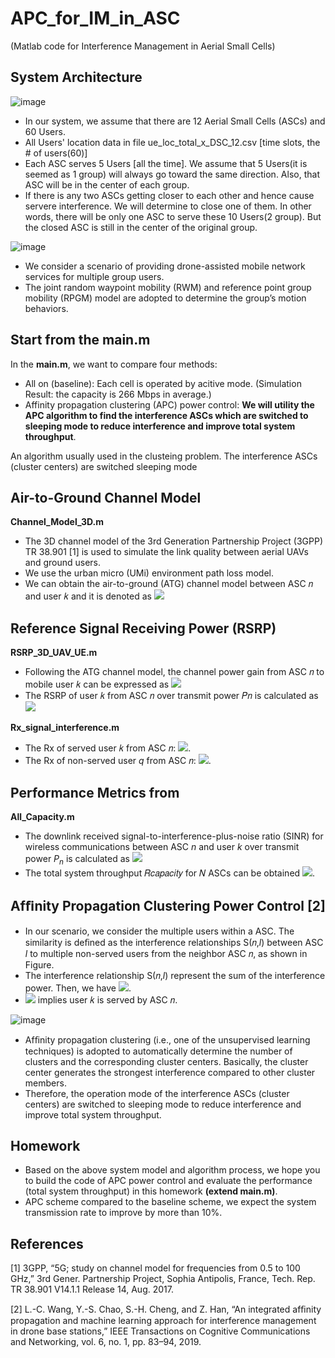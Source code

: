 # APC_for_IM_in_ASC
(Matlab code for Interference Management in Aerial Small Cells)

## System Architecture

![image](https://github.com/locoling/ML_for_IM_in_ASC/blob/main/Cell_scenarios.png)

* In our system, we assume that there are 12 Aerial Small Cells (ASCs) and 60 Users. 
* All Users' location data in file ue_loc_total_x_DSC_12.csv [time slots, the # of users(60)]
* Each ASC serves 5 Users [all the time]. We assume that 5 Users(it is seemed as 1 group) will always go toward the same direction. Also, that ASC will be in the center of each group.
* If there is any two ASCs getting closer to each other and hence cause servere interference. We will determine to close one of them. In other words, there will be only one ASC to serve these 10 Users(2 group). But the closed ASC is still in the center of the original group.

![image](https://github.com/locoling/ML_for_IM_in_ASC/blob/main/System_Architecture.png)

* We consider a scenario of providing drone-assisted mobile network services for multiple group users. 
* The joint random waypoint mobility (RWM) and reference point group mobility (RPGM) model are adopted to determine the group’s motion behaviors.

## Start from the main.m
In the **main.m**, we want to compare four methods:

* All on (baseline): Each cell is operated by acitive mode. (Simulation Result: the capacity is 266 Mbps in average.)
* Affinity propagation clustering (APC) power control: **We will utility the APC algorithm to find the interference ASCs which are switched to sleeping mode to reduce interference and improve total system throughput**.

An algorithm usually used in the clusteing problem. The interference ASCs (cluster centers) are switched sleeping mode 

## Air-to-Ground Channel Model
**Channel_Model_3D.m**
* The 3D channel model of the 3rd Generation Partnership Project (3GPP) TR 38.901 [1] is used to simulate the link quality between aerial UAVs and ground users. 
* We use the urban micro (UMi) environment path loss model.
* We can obtain the air-to-ground (ATG) channel model between ASC 𝑛 and user 𝑘 and it is denoted as <img src="http://chart.googleapis.com/chart?cht=tx&chl={P{{L}_{n,k}}\text{[dB]}}" style="border:none;">

## Reference Signal Receiving Power (RSRP)
**RSRP_3D_UAV_UE.m**
* Following the ATG channel model, the channel power gain from ASC 𝑛 to mobile user 𝑘 can be expressed as <img src="http://chart.googleapis.com/chart?cht=tx&chl={{H}_{n,k}}={{({10}^{P{{L}_{n,k}}\text{[dB]}/10})}^{-1}}" style="border:none;">
* The RSRP of user 𝑘 from ASC 𝑛 over transmit power 𝑃𝑛 is calculated as  <img src="http://chart.googleapis.com/chart?cht=tx&chl={{{RSRP}_{n,k}}={{P}_{n}}\cdot{{H}_{n,k}}}" style="border:none;">

**Rx_signal_interference.m**
* The Rx of served user 𝑘 from ASC 𝑛: <img src="http://chart.googleapis.com/chart?cht=tx&chl={{RSRP}_{n,k,signal}}" style="border:none;">.
* The Rx of non-served user *q* from ASC 𝑛: <img src="http://chart.googleapis.com/chart?cht=tx&chl={{RSRP}_{q,k,interference}}" style="border:none;">.

## Performance Metrics from 
**All_Capacity.m**
* The downlink received signal-to-interference-plus-noise ratio (SINR) for wireless communications between ASC $n$ and user $k$ over transmit power $P_{n}$ is calculated as <img src="http://chart.googleapis.com/chart?cht=tx&chl={{\Gamma }_{n,k}}=\frac{{{P}_{n}}\cdot {{H}_{n,k}}}{{{B}_{n,k}}{{N}_{0}}\dagger\sum\nolimits_{l{\ne} n}{{{P}_{l}}\cdot {{H}_{l,k}}}}\quad" style="border:none;">
* The total system throughput 𝑅𝑐𝑎𝑝𝑎𝑐𝑖𝑡𝑦 for 𝑁 ASCs can be obtained <img src="http://chart.googleapis.com/chart?cht=tx&chl={{R}_{capacity}}=\sum\nolimits_{n=1}^{N}{\sum\nolimits_{k=1}^{{{U}_{n}}}{{B}_{n,k}lo{{g}_{2}}({1} \dagger {{\Gamma }_{n,k}})}}" style="border:none;">.

## Afﬁnity Propagation Clustering Power Control [2]
* In our scenario, we consider the multiple users within a ASC. The similarity is deﬁned as the interference relationships S(𝑛,*l*) between ASC *l* to multiple non-served users from the neighbor ASC 𝑛, as shown in Figure. 
* The interference relationship S(𝑛,*l*) represent the sum of the interference power. Then, we have  <img src="http://chart.googleapis.com/chart?cht=tx&chl={S(n,l)=\sum\nolimits_{{k}\in{U}_{n}}^{}{{RSRP}_{l,k,interference}}}" style="border:none;">.
* <img src="http://chart.googleapis.com/chart?cht=tx&chl={{k}\in{U}_{n}}" style="border:none;">  implies user 𝑘 is served by ASC 𝑛.

![image](https://github.com/locoling/ML_for_IM_in_ASC/blob/main/similarity.png)

* Afﬁnity propagation clustering (i.e., one of the unsupervised learning techniques) is adopted to automatically determine the number of clusters and the corresponding cluster centers. Basically, the cluster center generates the strongest interference compared to other cluster members.
* Therefore, the operation mode of the interference ASCs (cluster centers) are switched to sleeping mode to reduce interference and improve total system throughput.

## Homework
* Based on the above system model and algorithm process, we hope you to build the code of APC power control and evaluate the performance (total system throughput) in this homework **(extend main.m)**.
* APC scheme compared to the baseline scheme, we expect the system transmission rate to improve by more than 10%.

## References
[1] 3GPP, “5G; study on channel model for frequencies from 0.5 to 100 GHz,” 3rd Gener. Partnership Project, Sophia Antipolis, France, Tech. Rep. TR 38.901 V14.1.1 Release 14, Aug. 2017. 

[2] L.-C. Wang, Y.-S. Chao, S.-H. Cheng, and Z. Han, “An integrated afﬁnity propagation and machine learning approach for interference management in drone base stations,” IEEE Transactions on Cognitive Communications and Networking, vol. 6, no. 1, pp. 83–94, 2019.
